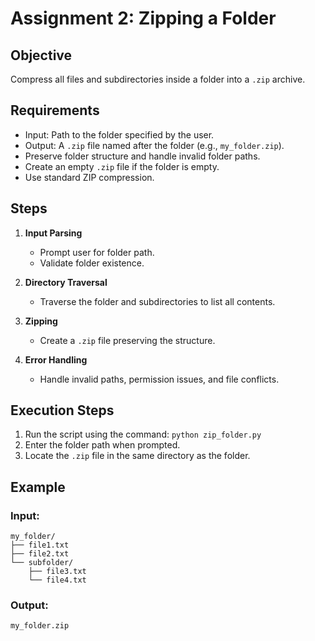 # Assignment 2: Zipping a Folder

## Objective

Compress all files and subdirectories inside a folder into a `.zip` archive.

## Requirements

- Input: Path to the folder specified by the user.
- Output: A `.zip` file named after the folder (e.g., `my_folder.zip`).
- Preserve folder structure and handle invalid folder paths.
- Create an empty `.zip` file if the folder is empty.
- Use standard ZIP compression.

## Steps

1. **Input Parsing**

   - Prompt user for folder path.
   - Validate folder existence.

2. **Directory Traversal**

   - Traverse the folder and subdirectories to list all contents.

3. **Zipping**

   - Create a `.zip` file preserving the structure.

4. **Error Handling**
   - Handle invalid paths, permission issues, and file conflicts.

## Execution Steps

1. Run the script using the command: `python zip_folder.py`
2. Enter the folder path when prompted.
3. Locate the `.zip` file in the same directory as the folder.

## Example

### Input:

```
my_folder/
├── file1.txt
├── file2.txt
└── subfolder/
    ├── file3.txt
    └── file4.txt
```

### Output:

```
my_folder.zip
```
